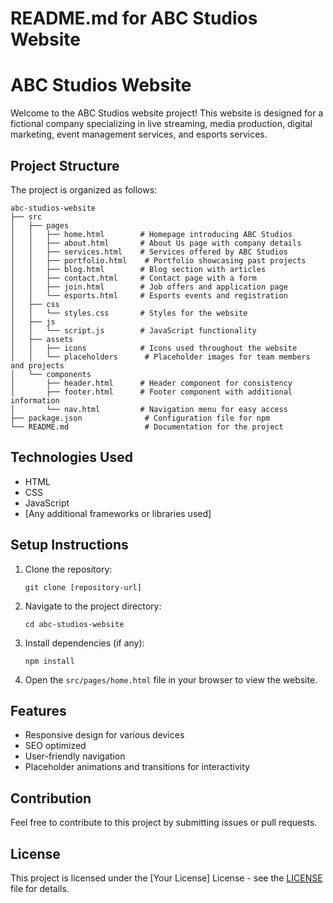 # README.md for ABC Studios Website

# ABC Studios Website

Welcome to the ABC Studios website project! This website is designed for a fictional company specializing in live streaming, media production, digital marketing, event management services, and esports services.

## Project Structure

The project is organized as follows:

```
abc-studios-website
├── src
│   ├── pages
│   │   ├── home.html        # Homepage introducing ABC Studios
│   │   ├── about.html       # About Us page with company details
│   │   ├── services.html    # Services offered by ABC Studios
│   │   ├── portfolio.html    # Portfolio showcasing past projects
│   │   ├── blog.html        # Blog section with articles
│   │   ├── contact.html     # Contact page with a form
│   │   ├── join.html        # Job offers and application page
│   │   └── esports.html     # Esports events and registration
│   ├── css
│   │   └── styles.css       # Styles for the website
│   ├── js
│   │   └── script.js        # JavaScript functionality
│   ├── assets
│   │   ├── icons            # Icons used throughout the website
│   │   └── placeholders      # Placeholder images for team members and projects
│   └── components
│       ├── header.html      # Header component for consistency
│       ├── footer.html      # Footer component with additional information
│       └── nav.html         # Navigation menu for easy access
├── package.json              # Configuration file for npm
└── README.md                 # Documentation for the project
```

## Technologies Used

- HTML
- CSS
- JavaScript
- [Any additional frameworks or libraries used]

## Setup Instructions

1. Clone the repository:
   ```
   git clone [repository-url]
   ```

2. Navigate to the project directory:
   ```
   cd abc-studios-website
   ```

3. Install dependencies (if any):
   ```
   npm install
   ```

4. Open the `src/pages/home.html` file in your browser to view the website.

## Features

- Responsive design for various devices
- SEO optimized
- User-friendly navigation
- Placeholder animations and transitions for interactivity

## Contribution

Feel free to contribute to this project by submitting issues or pull requests.

## License

This project is licensed under the [Your License] License - see the [LICENSE](LICENSE) file for details.